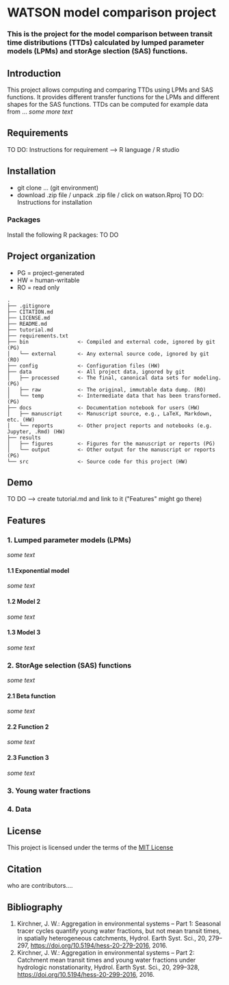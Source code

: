 # WATSON model comparison project

### This is the project for the model comparison between transit time distributions (TTDs) calculated by lumped parameter models (LPMs) and storAge slection (SAS) functions. 

## Introduction
This project allows computing and comparing TTDs using LPMs and SAS functions. It provides different transfer functions for the LPMs and different shapes for the SAS functions. TTDs can be computed for example data from ... 
*some more text*

## Requirements
TO DO: Instructions for requirement
--> R language / R studio

## Installation
- git clone ... (git environment)
- download .zip file / unpack .zip file / click on watson.Rproj
TO DO: Instructions for installation
### Packages
Install the following R packages: TO DO

## Project organization
- PG = project-generated
- HW = human-writable
- RO = read only
```
.
├── .gitignore
├── CITATION.md
├── LICENSE.md
├── README.md
├── tutorial.md
├── requirements.txt
├── bin                <- Compiled and external code, ignored by git (PG)
│   └── external       <- Any external source code, ignored by git (RO)
├── config             <- Configuration files (HW)
├── data               <- All project data, ignored by git
│   ├── processed      <- The final, canonical data sets for modeling. (PG)
│   ├── raw            <- The original, immutable data dump. (RO)
│   └── temp           <- Intermediate data that has been transformed. (PG)
├── docs               <- Documentation notebook for users (HW)
│   ├── manuscript     <- Manuscript source, e.g., LaTeX, Markdown, etc. (HW)
│   └── reports        <- Other project reports and notebooks (e.g. Jupyter, .Rmd) (HW)
├── results
│   ├── figures        <- Figures for the manuscript or reports (PG)
│   └── output         <- Other output for the manuscript or reports (PG)
└── src                <- Source code for this project (HW)

```
## Demo
TO DO --> create tutorial.md and link to it ("Features" might go there)

## Features
### 1. Lumped parameter models (LPMs)
*some text*

#### 1.1 Exponential model
*some text*

#### 1.2 Model 2
*some text*

#### 1.3 Model 3
*some text*

### 2. StorAge selection (SAS) functions
*some text*

#### 2.1 Beta function
*some text*

#### 2.2 Function 2
*some text*

#### 2.3 Function 3
*some text*

### 3. Young water fractions

### 4. Data

## License

This project is licensed under the terms of the [MIT License](/LICENSE.md)

## Citation
who are contributors....

## Bibliography
1. Kirchner, J. W.: Aggregation in environmental systems – Part 1: Seasonal tracer cycles quantify young water fractions, but not mean transit times, in spatially heterogeneous catchments, Hydrol. Earth Syst. Sci., 20, 279–297, https://doi.org/10.5194/hess-20-279-2016, 2016.
2. Kirchner, J. W.: Aggregation in environmental systems – Part 2: Catchment mean transit times and young water fractions under hydrologic nonstationarity, Hydrol. Earth Syst. Sci., 20, 299–328, https://doi.org/10.5194/hess-20-299-2016, 2016.
